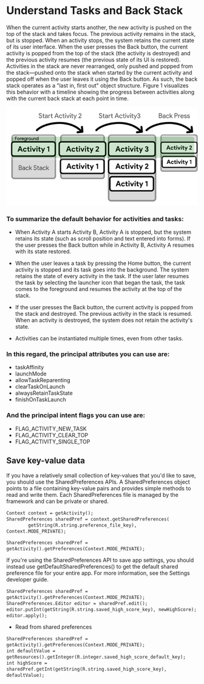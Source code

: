 # Understand Tasks and Back Stack

When the current activity starts another, the new activity is pushed on the top of the stack and takes focus. The previous activity remains in the stack, but is stopped. When an activity stops, the system retains the current state of its user interface. When the user presses the Back button, the current activity is popped from the top of the stack (the activity is destroyed) and the previous activity resumes (the previous state of its UI is restored). Activities in the stack are never rearranged, only pushed and popped from the stack—pushed onto the stack when started by the current activity and popped off when the user leaves it using the Back button. As such, the back stack operates as a "last in, first out" object structure. Figure 1 visualizes this behavior with a timeline showing the progress between activities along with the current back stack at each point in time.

![](imgs/task_and_back.png)

### To summarize the default behavior for activities and tasks:

- When Activity A starts Activity B, Activity A is stopped, but the system retains its state (such as scroll position and text entered into forms). If the user presses the Back button while in Activity B, Activity A resumes with its state restored.

- When the user leaves a task by pressing the Home button, the current activity is stopped and its task goes into the background. The system retains the state of every activity in the task. If the user later resumes the task by selecting the launcher icon that began the task, the task comes to the foreground and resumes the activity at the top of the stack.

- If the user presses the Back button, the current activity is popped from the stack and destroyed. The previous activity in the stack is resumed. When an activity is destroyed, the system does not retain the activity's state.

- Activities can be instantiated multiple times, even from other tasks.

### In this regard, the principal <activity> attributes you can use are:

- taskAffinity
- launchMode
- allowTaskReparenting
- clearTaskOnLaunch
- alwaysRetainTaskState
- finishOnTaskLaunch

### And the principal intent flags you can use are:

- FLAG_ACTIVITY_NEW_TASK
- FLAG_ACTIVITY_CLEAR_TOP
- FLAG_ACTIVITY_SINGLE_TOP

## Save key-value data

If you have a relatively small collection of key-values that you'd like to save, you should use the SharedPreferences APIs. A SharedPreferences object points to a file containing key-value pairs and provides simple methods to read and write them. Each SharedPreferences file is managed by the framework and can be private or shared.

```
Context context = getActivity();
SharedPreferences sharedPref = context.getSharedPreferences(
        getString(R.string.preference_file_key), Context.MODE_PRIVATE);
```



```
SharedPreferences sharedPref = getActivity().getPreferences(Context.MODE_PRIVATE);
```

If you're using the SharedPreferences API to save app settings, you should instead use getDefaultSharedPreferences() to get the default shared preference file for your entire app. For more information, see the Settings developer guide.

```
SharedPreferences sharedPref = getActivity().getPreferences(Context.MODE_PRIVATE);
SharedPreferences.Editor editor = sharedPref.edit();
editor.putInt(getString(R.string.saved_high_score_key), newHighScore);
editor.apply();
```


- Read from shared preferences

```
SharedPreferences sharedPref = getActivity().getPreferences(Context.MODE_PRIVATE);
int defaultValue = getResources().getInteger(R.integer.saved_high_score_default_key);
int highScore = sharedPref.getInt(getString(R.string.saved_high_score_key), defaultValue);
```

